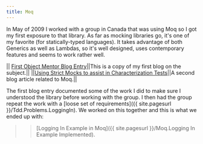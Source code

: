 ```yaml
---
title: Moq
---
```

In May of 2009 I worked with a group in Canada that was using Moq so I got my first exposure to that library. As far as mocking libraries go, it's one of my favorite (for statically-typed languages). It takes advantage of both Generics as well as Lambdas, so it's well designed, uses contemporary features and seems to work rather well.

||
[First Object Mentor Blog Entry](http://blog.objectmentor.com/articles/2009/05/19/a-first-look-at-moq#comments)||This is a copy of my first blog on the subject.||
||[Using Strict Mocks to assist in Characterization Tests](http://blog.objectmentor.com/articles/2009/05/22/strict-mocks-and-characterization-tests)||A second blog article related to Moq.||

The first blog entry documented some of the work I did to make sure I understood the library before working with the group. I then had the group repeat the work with a [loose set of requirements]({{ site.pagesurl }}/Tdd.Problems.LoggingIn). We worked on this together and this is what we ended up with:
>> [Logging In Example in Moq]({{ site.pagesurl }}/Moq.Logging In Example Implemented).